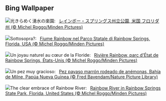 ## Bing Wallpaper
![](https://www.bing.com/th?id=OHR.RainbowRiver_JA-JP7583183252_UHD.jpg&w=1000)光きらめく湧水の楽園:&nbsp;&ensp;[レインボー・スプリングス州立公園, 米国 フロリダ州 (© Michel Roggo/Minden Pictures)](https://www.bing.com/th?id=OHR.RainbowRiver_JA-JP7583183252_UHD.jpg)
<br><br/>
![](https://www.bing.com/th?id=OHR.RainbowRiver_IT-IT2380058164_UHD.jpg&w=1000)Sottosopra?:&nbsp;&ensp;[Fiume Rainbow nel Parco Statale di Rainbow Springs, Florida, USA (© Michel Roggo/Minden Pictures)](https://www.bing.com/th?id=OHR.RainbowRiver_IT-IT2380058164_UHD.jpg)
<br><br/>
![](https://www.bing.com/th?id=OHR.RainbowRiver_FR-FR9088497231_UHD.jpg&w=1000)Un joyau naturel au cœur de la Floride:&nbsp;&ensp;[Rivière Rainbow, parc d'État de Rainbow Springs, États-Unis (© Michel Roggo/Minden Pictures)](https://www.bing.com/th?id=OHR.RainbowRiver_FR-FR9088497231_UHD.jpg)
<br><br/>
![](https://www.bing.com/th?id=OHR.MaroonClownfish_ES-ES2159485386_UHD.jpg&w=1000)Un pez muy gracioso:&nbsp;&ensp;[Pez payaso marrón rodeado de anémonas, Bahía de Milne, Papúa Nueva Guinea (© Fred Bavendam/Nature Picture Library)](https://www.bing.com/th?id=OHR.MaroonClownfish_ES-ES2159485386_UHD.jpg)
<br><br/>
![](https://www.bing.com/th?id=OHR.RainbowRiver_EN-GB2410657258_UHD.jpg&w=1000)The clear embrace of Rainbow River:&nbsp;&ensp;[Rainbow River in Rainbow Springs State Park, Florida, United States (© Michel Roggo/Minden Pictures)](https://www.bing.com/th?id=OHR.RainbowRiver_EN-GB2410657258_UHD.jpg)
<br><br/>
